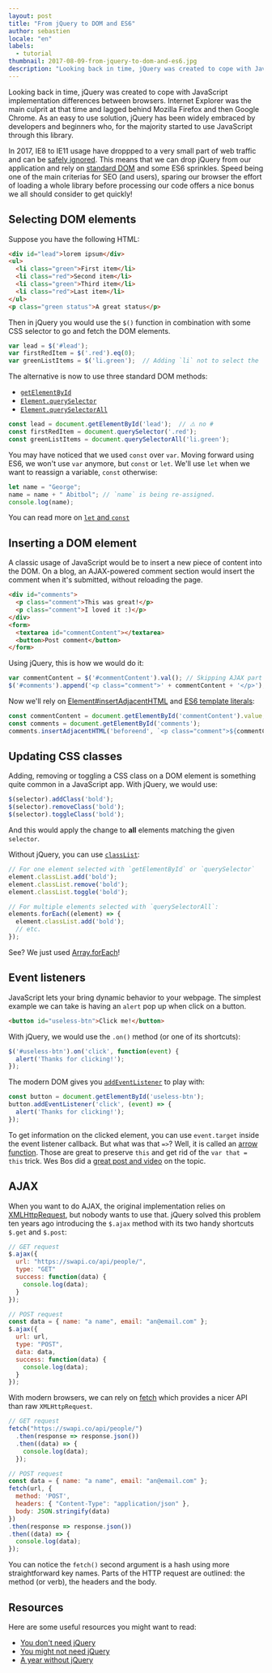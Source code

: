 ```yaml
---
layout: post
title: "From jQuery to DOM and ES6"
author: sebastien
locale: "en"
labels:
  - tutorial
thumbnail: 2017-08-09-from-jquery-to-dom-and-es6.jpg
description: "Looking back in time, jQuery was created to cope with JavaScript implementation differences between browsers. But time have changed. For the better."
---
```


Looking back in time, jQuery was created to cope with JavaScript implementation differences between browsers. Internet Explorer was the main culprit at that time and lagged behind Mozilla Firefox and then Google Chrome. As an easy to use solution, jQuery has been widely embraced by developers and beginners who, for the majority started to use JavaScript through this library.

In 2017, IE8 to IE11 usage have droppped to a very small part of web traffic and can be [safely ignored](https://www.microsoft.com/en-gb/WindowsForBusiness/End-of-IE-support). This means that we can drop jQuery from our application and rely on [standard DOM](https://dom.spec.whatwg.org/) and some ES6 sprinkles. Speed being one of the main criterias for SEO (and users), sparing our browser the effort of loading a whole library before processing our code offers a nice bonus we all should consider to get quickly!

## Selecting DOM elements

Suppose you have the following HTML:

```html
<div id="lead">lorem ipsum</div>
<ul>
  <li class="green">First item</li>
  <li class="red">Second item</li>
  <li class="green">Third item</li>
  <li class="red">Last item</li>
</ul>
<p class="green status">A great status</p>
```

Then in jQuery you would use the `$()` function in combination with some CSS selector to go and fetch the DOM elements.

```js
var lead = $('#lead');
var firstRedItem = $('.red').eq(0);
var greenListItems = $('li.green');  // Adding `li` not to select the `p`.
```

The alternative is now to use three standard DOM methods:

- [`getElementById`](https://developer.mozilla.org/en-US/docs/Web/API/Document/getElementById)
- [`Element.querySelector`](https://developer.mozilla.org/en-US/docs/Web/API/Element/querySelector)
- [`Element.querySelectorAll`](https://developer.mozilla.org/en-US/docs/Web/API/Element/querySelectorAll)

```js
const lead = document.getElementById('lead');  // ⚠️ no #
const firstRedItem = document.querySelector('.red');
const greenListItems = document.querySelectorAll('li.green');
```

You may have noticed that we used `const` over `var`. Moving forward using ES6, we won't use `var` anymore, but `const` or `let`. We'll use `let` when we want to reassign a variable, `const` otherwise:

```js
let name = "George";
name = name + " Abitbol"; // `name` is being re-assigned.
console.log(name);
```

You can read more on [`let` and `const`](https://medium.com/javascript-scene/javascript-es6-var-let-or-const-ba58b8dcde75)

## Inserting a DOM element

A classic usage of JavaScript would be to insert a new piece of content into the DOM. On a blog, an AJAX-powered comment section would insert the comment when it's submitted, without reloading the page.

```html
<div id="comments">
  <p class="comment">This was great!</p>
  <p class="comment">I loved it :)</p>
</div>
<form>
  <textarea id="commentContent"></textarea>
  <button>Post comment</button>
</form>
```

Using jQuery, this is how we would do it:

```js
var commentContent = $('#commentContent').val(); // Skipping AJAX part
$('#comments').append('<p class="comment">' + commentContent + '</p>');
```

Now we'll rely on [Element#insertAdjacentHTML](https://developer.mozilla.org/en-US/docs/Web/API/Element/insertAdjacentHTML) and [ES6 template literals](https://developer.mozilla.org/en/docs/Web/JavaScript/Reference/Template_literals):

```js
const commentContent = document.getElementById('commentContent').value;
const comments = document.getElementById('comments');
comments.insertAdjacentHTML('beforeend', `<p class="comment">${commentContent}</p>`);
```

## Updating CSS classes

Adding, removing or toggling a CSS class on a DOM element is something quite common in a JavaScript app. With jQuery, we would use:

```js
$(selector).addClass('bold');
$(selector).removeClass('bold');
$(selector).toggleClass('bold');
```

And this would apply the change to **all** elements matching the given `selector`.

Without jQuery, you can use [`classList`](https://developer.mozilla.org/en/docs/Web/API/Element/classList):

```js
// For one element selected with `getElementById` or `querySelector`
element.classList.add('bold');
element.classList.remove('bold');
element.classList.toggle('bold');

// For multiple elements selected with `querySelectorAll`:
elements.forEach((element) => {
  element.classList.add('bold');
  // etc.
});
```

See? We just used [Array.forEach](https://developer.mozilla.org/en-US/docs/Web/JavaScript/Reference/Global_Objects/Array/forEach)!

## Event listeners

JavaScript lets your bring dynamic behavior to your webpage. The simplest example we can take is having an `alert` pop up when click on a button.

```html
<button id="useless-btn">Click me!</button>
```

With jQuery, we would use the `.on()` method (or one of its shortcuts):

```js
$('#useless-btn').on('click', function(event) {
  alert('Thanks for clicking!');
});
```

The modern DOM gives you [`addEventListener`](https://developer.mozilla.org/en-US/docs/Web/API/EventTarget/addEventListener) to play with:

```js
const button = document.getElementById('useless-btn');
button.addEventListener('click', (event) => {
  alert('Thanks for clicking!');
});
```

To get information on the clicked element, you can use `event.target` inside the event listener callback. But what was that `=>`? Well, it is called an [arrow function](https://developer.mozilla.org/en/docs/Web/JavaScript/Reference/Functions/Arrow_functions). Those are great to preserve `this` and get rid of the `var that = this` trick. Wes Bos did a [great post and video](http://wesbos.com/javascript-arrow-functions/) on the topic.

## AJAX

When you want to do AJAX, the original implementation relies on [XMLHttpRequest](https://developer.mozilla.org/en-US/docs/Web/API/XMLHttpRequest/Using_XMLHttpRequest), but nobody wants to use that. jQuery solved this problem ten years ago introducing the `$.ajax` method with its two handy shortcuts `$.get` and `$.post`:

```js
// GET request
$.ajax({
  url: "https://swapi.co/api/people/",
  type: "GET"
  success: function(data) {
    console.log(data);
  }
});

// POST request
const data = { name: "a name", email: "an@email.com" };
$.ajax({
  url: url,
  type: "POST",
  data: data,
  success: function(data) {
    console.log(data);
  }
});
```

With modern browsers, we can rely on [fetch](https://developer.mozilla.org/en-US/docs/Web/API/Fetch_API/Using_Fetch) which provides a nicer API than raw `XMLHttpRequest`.

```js
// GET request
fetch("https://swapi.co/api/people/")
  .then(response => response.json())
  .then((data) => {
    console.log(data);
  });

// POST request
const data = { name: "a name", email: "an@email.com" };
fetch(url, {
  method: 'POST',
  headers: { "Content-Type": "application/json" },
  body: JSON.stringify(data)
})
.then(response => response.json())
.then((data) => {
  console.log(data);
});
```

You can notice the `fetch()` second argument is a hash using more straightforward key names. Parts of the HTTP request are outlined: the method (or verb), the headers and the body.

## Resources

Here are some useful resources you might want to read:

- [You don't need jQuery](https://github.com/oneuijs/You-Dont-Need-jQuery)
- [You might not need jQuery](http://youmightnotneedjquery.com/)
- [A year without jQuery](http://blog.wearecolony.com/a-year-without-jquery/)
